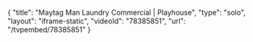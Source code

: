 {
    "title": "Maytag Man Laundry Commercial | Playhouse",
    "type": "solo",
    "layout": "iframe-static",
    "videoId": "78385851",
    "url": "\/tvpembed\/78385851"
}